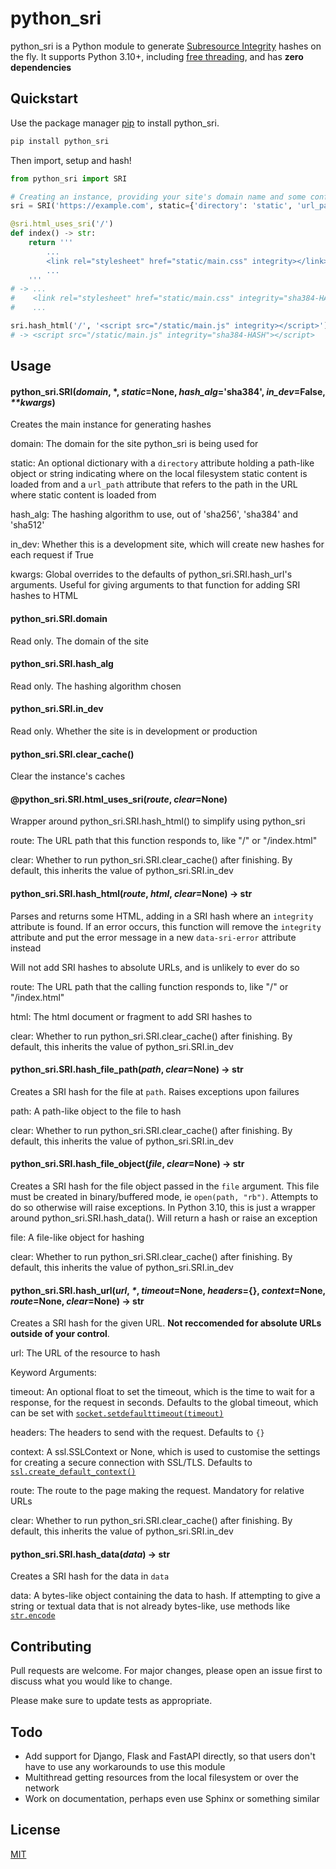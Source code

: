 # python_sri

python_sri is a Python module to generate [Subresource Integrity](https://developer.mozilla.org/en-US/docs/Web/Security/Subresource_Integrity) hashes on the fly. It supports Python 3.10+, including [free threading](https://py-free-threading.github.io/), and has **zero dependencies**

## Quickstart

Use the package manager [pip](https://pip.pypa.io/en/stable/) to install python_sri.

```bash
pip install python_sri
```

Then import, setup and hash!

```python
from python_sri import SRI

# Creating an instance, providing your site's domain name and some config
sri = SRI('https://example.com', static={'directory': 'static', 'url_path': '/static'})

@sri.html_uses_sri('/')
def index() -> str:
    return '''
		...
        <link rel="stylesheet" href="static/main.css" integrity></link>
		...
	'''
# -> ...
#    <link rel="stylesheet" href="static/main.css" integrity="sha384-HASH"></link>
#    ...

sri.hash_html('/', '<script src="/static/main.js" integrity></script>')
# -> <script src="/static/main.js" integrity="sha384-HASH"></script>
```

## Usage

#### python_sri.SRI(*domain*, \*, *static*=None, *hash_alg*='sha384', *in_dev*=False, *\*\*kwargs*)
Creates the main instance for generating hashes

domain: The domain for the site python_sri is being used for

static: An optional dictionary with a ```directory``` attribute holding a path-like object or string indicating where on the local filesystem static content is loaded from and a ```url_path``` attribute that refers to the path in the URL where static content is loaded from

hash_alg: The hashing algorithm to use, out of 'sha256', 'sha384' and 'sha512'

in_dev: Whether this is a development site, which will create new hashes for each request if True

kwargs: Global overrides to the defaults of python_sri.SRI.hash_url's arguments. Useful for giving arguments to that function for adding SRI hashes to HTML

#### python_sri.SRI.domain
Read only. The domain of the site

#### python_sri.SRI.hash_alg
Read only. The hashing algorithm chosen

#### python_sri.SRI.in_dev
Read only. Whether the site is in development or production

#### python_sri.SRI.clear_cache()
Clear the instance's caches

#### @python_sri.SRI.html_uses_sri(*route*, *clear*=None)
Wrapper around python_sri.SRI.hash_html() to simplify using python_sri

route: The URL path that this function responds to, like "/" or "/index.html"

clear: Whether to run python_sri.SRI.clear_cache() after finishing. By default, this inherits the value of python_sri.SRI.in_dev

#### python_sri.SRI.hash_html(*route*, *html*, *clear*=None) -> str
Parses and returns some HTML, adding in a SRI hash where an ```integrity``` attribute is found. If an error occurs, this function will remove the ```integrity``` attribute and put the error message in a new ```data-sri-error``` attribute instead

Will not add SRI hashes to absolute URLs, and is unlikely to ever do so

route: The URL path that the calling function responds to, like "/" or "/index.html"

html: The html document or fragment to add SRI hashes to

clear: Whether to run python_sri.SRI.clear_cache() after finishing. By default, this inherits the value of python_sri.SRI.in_dev

#### python_sri.SRI.hash_file_path(*path*, *clear*=None) -> str
Creates a SRI hash for the file at ```path```. Raises exceptions upon failures

path: A path-like object to the file to hash

clear: Whether to run python_sri.SRI.clear_cache() after finishing. By default, this inherits the value of python_sri.SRI.in_dev

#### python_sri.SRI.hash_file_object(*file*, *clear*=None) -> str
Creates a SRI hash for the file object passed in the ```file``` argument. This file must be created in binary/buffered mode, ie ```open(path, "rb")```. Attempts to do so otherwise will raise exceptions. In Python 3.10, this is just a wrapper around python_sri.SRI.hash_data(). Will return a hash or raise an exception

file: A file-like object for hashing

clear: Whether to run python_sri.SRI.clear_cache() after finishing. By default, this inherits the value of python_sri.SRI.in_dev

#### python_sri.SRI.hash_url(*url*, *\**, *timeout*=None, *headers*={}, *context*=None, *route*=None, *clear*=None) -> str
Creates a SRI hash for the given URL. **Not reccomended for absolute URLs outside of your control**.

url: The URL of the resource to hash

Keyword Arguments:

timeout: An optional float to set the timeout, which is the time to wait for a response, for the request in seconds. Defaults to the global timeout, which can be set with [```socket.setdefaulttimeout(timeout)```](https://docs.python.org/3/library/socket.html#socket.setdefaulttimeout)

headers: The headers to send with the request. Defaults to ```{}```

context: A ssl.SSLContext or None, which is used to customise the settings for creating a secure connection with SSL/TLS. Defaults to [```ssl.create_default_context()```](https://docs.python.org/3/library/ssl.html#ssl.create_default_context)

route: The route to the page making the request. Mandatory for relative URLs

clear: Whether to run python_sri.SRI.clear_cache() after finishing. By default, this inherits the value of python_sri.SRI.in_dev

#### python_sri.SRI.hash_data(*data*) -> str
Creates a SRI hash for the data in ```data```

data: A bytes-like object containing the data to hash. If attempting to give a string or textual data that is not already bytes-like, use methods like [```str.encode```](https://docs.python.org/3/library/stdtypes.html#str.encode)

## Contributing

Pull requests are welcome. For major changes, please open an issue first
to discuss what you would like to change.

Please make sure to update tests as appropriate.

## Todo

- Add support for Django, Flask and FastAPI directly, so that users don't have to use any workarounds to use this module
- Multithread getting resources from the local filesystem or over the network
- Work on documentation, perhaps even use Sphinx or something similar

## License

[MIT](https://choosealicense.com/licenses/mit/)
